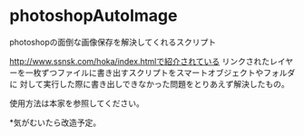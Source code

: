 # photoshopAutoImage
photoshopの面倒な画像保存を解決してくれるスクリプト

http://www.ssnsk.com/hoka/index.htmlで紹介されている
リンクされたレイヤーを一枚ずつファイルに書き出すスクリプトをスマートオブジェクトやフォルダに
対して実行した際に書き出しできなかった問題をとりあえず解決したもの。

使用方法は本家を参照してください。

*気がむいたら改造予定。
